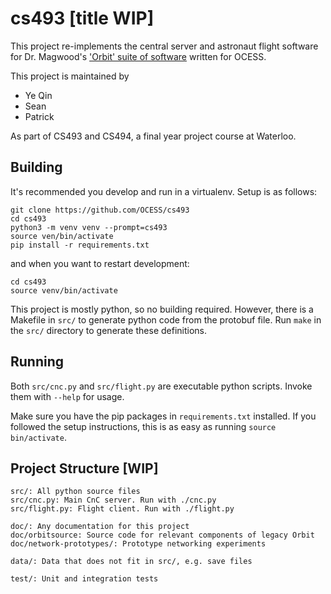 # cs493 [title WIP]

This project re-implements the central server and astronaut flight software for
Dr. Magwood's
['Orbit' suite of software](http://www.wiki.spacesim.org/index.php/Orbit)
written for OCESS.

This project is maintained by
- Ye Qin
- Sean
- Patrick

As part of CS493 and CS494, a final year project course at Waterloo.

## Building

It's recommended you develop and run in a virtualenv. Setup is as follows:

```
git clone https://github.com/OCESS/cs493
cd cs493
python3 -m venv venv --prompt=cs493
source ven/bin/activate
pip install -r requirements.txt
```

and when you want to restart development:

```
cd cs493
source venv/bin/activate
```

This project is mostly python, so no building required. However, there is a
Makefile in `src/` to generate python code from the protobuf file. Run `make`
in the `src/` directory to generate these definitions.

## Running

Both `src/cnc.py` and `src/flight.py` are executable python scripts. Invoke them
with `--help` for usage.

Make sure you have the pip packages in `requirements.txt` installed. If you
followed the setup instructions, this is as easy as running
`source bin/activate`.

## Project Structure [WIP]

```
src/: All python source files
src/cnc.py: Main CnC server. Run with ./cnc.py
src/flight.py: Flight client. Run with ./flight.py

doc/: Any documentation for this project
doc/orbitsource: Source code for relevant components of legacy Orbit
doc/network-prototypes/: Prototype networking experiments

data/: Data that does not fit in src/, e.g. save files

test/: Unit and integration tests
```
